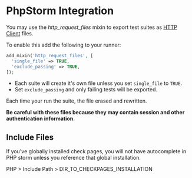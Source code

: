 # PhpStorm Integration

You may use the _http_request_files_ mixin to export test suites as [HTTP Client](https://www.jetbrains.com/help/phpstorm/http-client-in-product-code-editor.html) files.

To enable this add the following to your runner:

```php
add_mixin('http_request_files', [
  'single_file' => TRUE,
  'exclude_passing' => TRUE,
]);
```

* Each suite will create it's own file unless you set `single_file` to `TRUE`.
* Set `exclude_passing` and only failing tests will be exported.

Each time your run the suite, the file erased and rewritten.

**Be careful with these files because they may contain session and other authentication information.**

## Include Files

If you've globally installed check pages, you will not have autocomplete in PHP storm unless you reference that global installation.

PHP > Include Path > DIR_TO_CHECKPAGES_INSTALLATION
